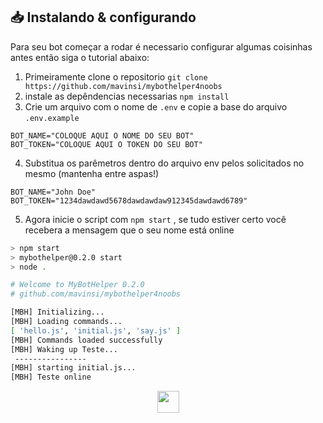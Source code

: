 ## 📥 Instalando & configurando

Para seu bot começar a rodar é necessario configurar algumas coisinhas antes então siga o tutorial abaixo:


1. Primeiramente clone o repositorio ``git clone https://github.com/mavinsi/mybothelper4noobs``
2. instale as depêndencias necessarias ``npm install``
3. Crie um arquivo com o nome de  ``.env`` e copie a base do arquivo ``.env.example``


```
BOT_NAME="COLOQUE AQUI O NOME DO SEU BOT"
BOT_TOKEN="COLOQUE AQUI O TOKEN DO SEU BOT"
```

4. Substitua os parêmetros dentro do arquivo env pelos solicitados no mesmo (mantenha entre aspas!)

```
BOT_NAME="John Doe"
BOT_TOKEN="1234dawdawd5678dawdawdaw912345dawdawd6789"
```
5. Agora inicie o script com ``npm start`` , se tudo estiver certo você recebera a mensagem que o seu nome está online
```bash
> npm start
> mybothelper@0.2.0 start
> node .

# Welcome to MyBotHelper 0.2.0
# github.com/mavinsi/mybothelper4noobs

[MBH] Initializing...
[MBH] Loading commands...
[ 'hello.js', 'initial.js', 'say.js' ]
[MBH] Commands loaded successfully
[MBH] Waking up Teste...
 ----------------
[MBH] starting initial.js...
[MBH] Teste online
```
<p align="center">
  <a href="https://github.com/mavinsi/mybothelper4noobs/blob/main/roadmap/s_command.md">
    <img src="https://cdn.discordapp.com/attachments/539836343094870016/863605863049461780/proximo.png" height=35>
  </a>
</p>

